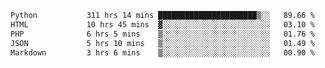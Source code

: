 <!--START_SECTION:waka-->

```txt
Python           311 hrs 14 mins ██████████████████████▒░░   89.66 %
HTML             10 hrs 45 mins  ▓░░░░░░░░░░░░░░░░░░░░░░░░   03.10 %
PHP              6 hrs 5 mins    ▒░░░░░░░░░░░░░░░░░░░░░░░░   01.76 %
JSON             5 hrs 10 mins   ▒░░░░░░░░░░░░░░░░░░░░░░░░   01.49 %
Markdown         3 hrs 6 mins    ▒░░░░░░░░░░░░░░░░░░░░░░░░   00.90 %
```

<!--END_SECTION:waka-->
